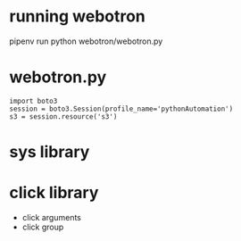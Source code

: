 # running webotron
pipenv run python webotron/webotron.py

# webotron.py
```
import boto3
session = boto3.Session(profile_name='pythonAutomation')
s3 = session.resource('s3')

```
# sys library
# click library

* click arguments
* click group
